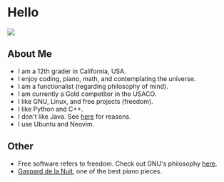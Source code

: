 # Hello

![](https://github-readme-stats.vercel.app/api/top-langs/?username=phuang1024&theme=dark&layout=compact)

## About Me

* I am a 12th grader in California, USA.
* I enjoy coding, piano, math, and contemplating the universe.
* I am a functionalist (regarding philosophy of mind).
* I am currently a Gold competitor in the USACO.
* I like GNU, Linux, and free projects (freedom).
* I like Python and C++.
* I don't like Java. See [here](/no_java.md) for reasons.
* I use Ubuntu and Neovim.

## Other

* Free software refers to freedom. Check out GNU's philosophy [here](https://gnu.org).
* [Gaspard de la Nuit](https://youtu.be/n_yIgrkSNzE), one of the best piano pieces.
